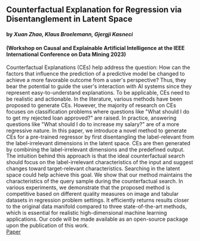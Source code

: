 ## Counterfactual Explanation for Regression via Disentanglement in Latent Space
#### by _Xuan Zhao, Klaus Broelemann, Gjergji Kasneci_ 
#### (Workshop on Causal and Explainable Artificial Intelligence at the IEEE International Conference on Data Mining 2023)
Counterfactual Explanations (CEs) help address the question: How can the factors that influence the prediction of a predictive model be changed to achieve a more favorable outcome from a user's perspective? Thus, they bear the potential to guide the user's interaction with AI systems since they represent easy-to-understand explanations. To be applicable, CEs need to be realistic and actionable. In the literature, various methods have been proposed to generate CEs. However, the majority of research on CEs focuses on classification problems where questions like "What should I do to get my rejected loan approved?" are raised. In practice, answering questions like "What should I do to increase my salary?" are of a more regressive nature. In this paper, we introduce a novel method to generate CEs for a pre-trained regressor by first disentangling the label-relevant from the label-irrelevant dimensions in the latent space. CEs are then generated by combining the label-irrelevant dimensions and the predefined output. The intuition behind this approach is that the ideal counterfactual search should focus on the label-irrelevant characteristics of the input and suggest changes toward target-relevant characteristics. Searching in the latent space could help achieve this goal. We show that our method maintains the characteristics of the query sample during the counterfactual search. In various experiments, we demonstrate that the proposed method is competitive based on different quality measures on image and tabular datasets in regression problem settings. It efficiently returns results closer to the original data manifold compared to three state-of-the-art methods, which is essential for realistic high-dimensional machine learning applications. Our code will be made available as an open-source package upon the publication of this work.
\
[Paper](https://github.com/nobias-project/Publications/blob/main/zhao2023counterfactual.pdf)
